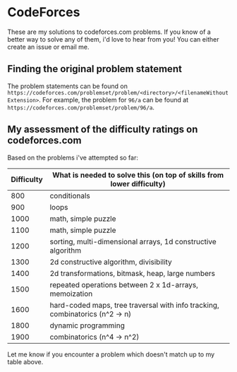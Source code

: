 # CodeForces

These are my solutions to codeforces.com problems. If you know of a better way to solve any of them, i'd love to hear from you! You can either create an issue or email me.

## Finding the original problem statement
The problem statements can be found on `https://codeforces.com/problemset/problem/<directory>/<filenameWithoutExtension>`. For example, the problem for `96/a` can be found at `https://codeforces.com/problemset/problem/96/a`.

## My assessment of the difficulty ratings on codeforces.com
Based on the problems i've attempted so far:

| Difficulty | What is needed to solve this (on top of skills from lower difficulty)        |
| ---------- | ---------------------------------------------------------------------------- |
| 800        | conditionals                                                                 |
| 900        | loops                                                                        |
| 1000       | math, simple puzzle                                                          |
| 1100       | math, simple puzzle                                                          |
| 1200       | sorting, multi-dimensional arrays, 1d constructive algorithm                 |
| 1300       | 2d constructive algorithm, divisibility                                      |
| 1400       | 2d transformations, bitmask, heap, large numbers                             |
| 1500       | repeated operations between 2 x 1d-arrays, memoization                       |
| 1600       | hard-coded maps, tree traversal with info tracking, combinatorics (n^2 -> n) |
| 1800       | dynamic programming                                                          |
| 1900       | combinatorics (n^4 -> n^2)                                                   |

Let me know if you encounter a problem which doesn't match up to my table above.
